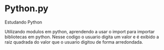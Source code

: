 # Python.py
Estudando Python

Utilizando modulos em python, aprendendo a usar o import para importar bibliotecas em python.
Nesse codigo o usuario digita um valor e é exibido a raiz quadrada do valor que o usuario digitou de forma arredondada.
